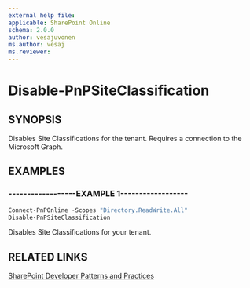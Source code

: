 ```yaml
---
external help file:
applicable: SharePoint Online
schema: 2.0.0
author: vesajuvonen
ms.author: vesaj
ms.reviewer:
---
```

# Disable-PnPSiteClassification

## SYNOPSIS
Disables Site Classifications for the tenant. Requires a connection to the Microsoft Graph.

## EXAMPLES

### ------------------EXAMPLE 1------------------
```powershell
Connect-PnPOnline -Scopes "Directory.ReadWrite.All"
Disable-PnPSiteClassification
```

Disables Site Classifications for your tenant.

## RELATED LINKS

[SharePoint Developer Patterns and Practices](http://aka.ms/sppnp)
